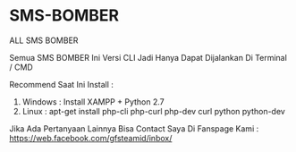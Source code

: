 # SMS-BOMBER
ALL SMS BOMBER

Semua SMS BOMBER Ini Versi CLI Jadi Hanya Dapat Dijalankan Di Terminal / CMD<br>

Recommend Saat Ini Install :
1) Windows : Install XAMPP + Python 2.7
2) Linux : apt-get install php-cli php-curl php-dev curl python python-dev

Jika Ada Pertanyaan Lainnya Bisa Contact Saya Di Fanspage Kami : <br>
https://web.facebook.com/gfsteamid/inbox/
